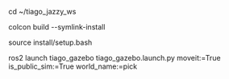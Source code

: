 cd ~/tiago_jazzy_ws

colcon build --symlink-install

source install/setup.bash

ros2 launch tiago_gazebo tiago_gazebo.launch.py moveit:=True is_public_sim:=True world_name:=pick
